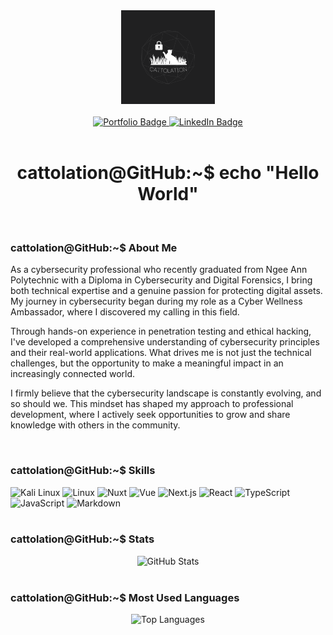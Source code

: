 <!-- Logo -->
<div align="center">
  <img src="img/CATTOLATION.png" alt="Cattolation Logo" height="150" />
</div>

<br />

<!-- Badges -->
<div align="center">
  <a href="https://www.taygaojun.com" target="_blank">
    <img src="https://img.shields.io/badge/PORTFOLIO-blue?style=for-the-badge&logo=nuxt" alt="Portfolio Badge" />
  </a>
  <a href="https://www.linkedin.com/in/taygaojun" target="_blank">
    <img src="https://img.shields.io/badge/LINKEDIN-blue?style=for-the-badge" alt="LinkedIn Badge" />
  </a>
</div>

<br />

<!-- Intro -->
<h1 align="center">cattolation@GitHub:~$ echo "Hello World"</h1>

<br />

<!-- About Me -->
<h3 align="left">cattolation@GitHub:~$ About Me</h3>

<p align="left">
  As a cybersecurity professional who recently graduated from Ngee Ann Polytechnic with a Diploma in Cybersecurity and Digital Forensics, I bring both technical expertise and a genuine passion for protecting digital assets. My journey in cybersecurity began during my role as a Cyber Wellness Ambassador, where I discovered my calling in this field.
</p>
<p align="left">
  Through hands-on experience in penetration testing and ethical hacking, I've developed a comprehensive understanding of cybersecurity principles and their real-world applications. What drives me is not just the technical challenges, but the opportunity to make a meaningful impact in an increasingly connected world.
</p>
<p align="left">
  I firmly believe that the cybersecurity landscape is constantly evolving, and so should we. This mindset has shaped my approach to professional development, where I actively seek opportunities to grow and share knowledge with others in the community.
</p>

<br />

<!-- Skills -->
<h3 align="left">cattolation@GitHub:~$ Skills</h3>

<div align="left">
  <img src="https://skillicons.dev/icons?i=kali" height="40" alt="Kali Linux" />
  <img src="https://skillicons.dev/icons?i=linux" height="40" alt="Linux" />
  <img src="https://skillicons.dev/icons?i=nuxt" height="40" alt="Nuxt" />
  <img src="https://skillicons.dev/icons?i=vue" height="40" alt="Vue" />
  <img src="https://skillicons.dev/icons?i=nextjs" height="40" alt="Next.js" />
  <img src="https://skillicons.dev/icons?i=react" height="40" alt="React" />
  <img src="https://skillicons.dev/icons?i=typescript" height="40" alt="TypeScript" />
  <img src="https://skillicons.dev/icons?i=javascript" height="40" alt="JavaScript" />
  <img src="https://skillicons.dev/icons?i=markdown" height="40" alt="Markdown" />
</div>

<br />

<!-- GitHub Stats -->
<h3 align="left">cattolation@GitHub:~$ Stats</h3>

<div align="center">
  <img src="https://github-readme-stats-pi-plum.vercel.app/api?username=cattolation&theme=dark&show_icons=true&hide_title=true&exclude_repo=DL-Assignment-1,DL-Assignment-2" alt="GitHub Stats" />
</div>

<br />

<!-- Most Used Languages -->
<h3 align="left">cattolation@GitHub:~$ Most Used Languages</h3>

<div align="center">
  <img src="https://github-readme-stats-pi-plum.vercel.app/api/top-langs?username=cattolation&theme=dark&layout=donut&exclude_repo=DL-Assignment-1,DL-Assignment-2" alt="Top Languages" />
</div>

